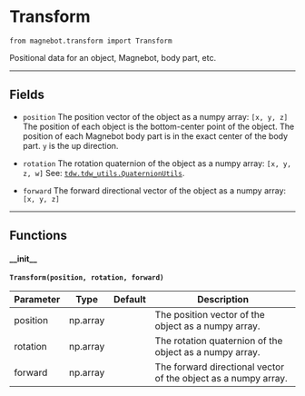 # Transform

`from magnebot.transform import Transform`

Positional data for an object, Magnebot, body part, etc.

***

## Fields

- `position` The position vector of the object as a numpy array: `[x, y, z]` The position of each object is the bottom-center point of the object. The position of each Magnebot body part is in the exact center of the body part. `y` is the up direction.

- `rotation` The rotation quaternion of the object as a numpy array: `[x, y, z, w]` See: [`tdw.tdw_utils.QuaternionUtils`](https://github.com/threedworld-mit/tdw/blob/master/Documentation/python/tdw_utils.md#quaternionutils).

- `forward` The forward directional vector of the object as a numpy array: `[x, y, z]`

***

## Functions

#### \_\_init\_\_

**`Transform(position, rotation, forward)`**

| Parameter | Type | Default | Description |
| --- | --- | --- | --- |
| position |  np.array |  | The position vector of the object as a numpy array. |
| rotation |  np.array |  | The rotation quaternion of the object as a numpy array. |
| forward |  np.array |  | The forward directional vector of the object as a numpy array. |

